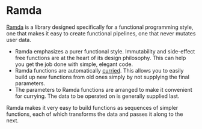 # Ramda

[Ramda](http://ramdajs.com) is a library designed specifically for a functional programming style, one that makes it easy to create functional pipelines, one that never mutates user data.

* Ramda emphasizes a purer functional style. Immutability and side-effect free functions are at the heart of its design philosophy. This can help you get the job done with simple, elegant code.
* Ramda functions are automatically [curried](CURRYING.md). This allows you to easily build up new functions from old ones simply by not supplying the final parameters.
* The parameters to Ramda functions are arranged to make it convenient for currying. The data to be operated on is generally supplied last.

Ramda makes it very easy to build functions as sequences of simpler functions, each of which transforms the data and passes it along to the next.
